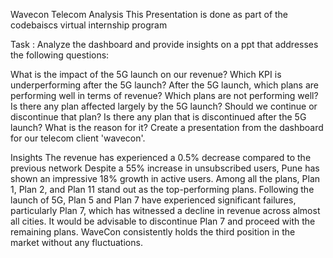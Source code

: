 Wavecon Telecom Analysis
This Presentation is done as part of the codebaiscs virtual internship program

Task :
Analyze the dashboard and provide insights on a ppt that addresses the following questions:

What is the impact of the 5G launch on our revenue?
Which KPI is underperforming after the 5G launch?
After the 5G launch, which plans are performing well in terms of revenue? Which plans are not performing well?
Is there any plan affected largely by the 5G launch? Should we continue or discontinue that plan?
Is there any plan that is discontinued after the 5G launch? What is the reason for it?
Create a presentation from the dashboard for our telecom client 'wavecon'.

Insights
The revenue has experienced a 0.5% decrease compared to the previous network
Despite a 55% increase in unsubscribed users, Pune has shown an impressive 18% growth in active users.
Among all the plans, Plan 1, Plan 2, and Plan 11 stand out as the top-performing plans.
Following the launch of 5G, Plan 5 and Plan 7 have experienced significant failures, particularly Plan 7, which has witnessed a decline in revenue across almost all cities. It would be advisable to discontinue Plan 7 and proceed with the remaining plans.
WaveCon consistently holds the third position in the market without any fluctuations.
